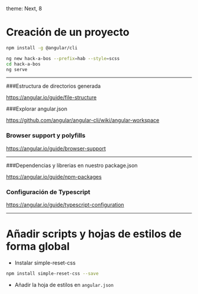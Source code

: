 theme: Next, 8

# Creación de un proyecto

```bash
npm install -g @angular/cli

ng new hack-a-bos --prefix=hab --style=scss
cd hack-a-bos
ng serve
```

---

###Estructura de directorios generada

https://angular.io/guide/file-structure

###Explorar angular.json

https://github.com/angular/angular-cli/wiki/angular-workspace

### Browser support y polyfills

https://angular.io/guide/browser-support

---

###Dependencias y librerias en nuestro package.json

https://angular.io/guide/npm-packages

### Configuración de Typescript

https://angular.io/guide/typescript-configuration



---

# Añadir scripts y hojas de estilos de forma global

- Instalar simple-reset-css

```bash
npm install simple-reset-css --save
```

- Añadir la hoja de estilos en `angular.json`

